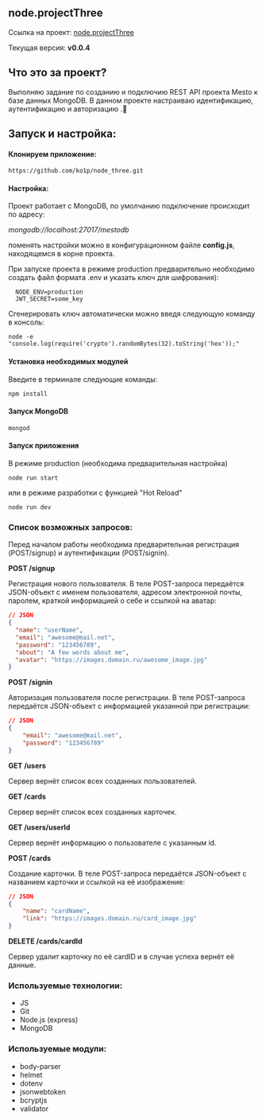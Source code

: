 ## node.projectThree

Ссылка на проект: [node.projectThree](https://github.com/ko1p/node_three "REST API проекта Mesto")

Текущая версия: **v0.0.4**

## Что это за проект?

Выполняю задание по созданию и подключию REST API проекта Mesto к базе данных MongoDB. В данном проекте настраиваю идентификацию, аутентификацию и авторизацию .:floppy_disk:

## Запуск и настройка:

#### Клонируем приложение:

    https://github.com/ko1p/node_three.git

#### Настройка:

Проект работает с MongoDB, по умолчанию подключение происходит по адресу:

_mongodb://localhost:27017/mestodb_

поменять настройки можно в конфигурационном файле **config.js**, находящемся в корне проекта.

При запуске проекта в режиме production предварительно необходимо создать файл формата .env и указать ключ для шифрования): 
```
  NODE_ENV=production
  JWT_SECRET=some_key
```
Сгенерировать ключ автоматически можно введя следующую команду в консоль:

    node -e "console.log(require('crypto').randomBytes(32).toString('hex'));"

#### Установка необходимых модулей
Введите в терминале следующие команды:

    npm install
#### Запуск MongoDB
    mongod
#### Запуск приложения
В режиме production (необходима предварительная настройка)

    node run start
    
или в режиме разработки с функцией "Hot Reload"

    node run dev 

### Список возможных запросов:

Перед началом работы необходима предварительная регистрация (POST/signup) и аутентификации (POST/signin).

**POST /signup**

Регистрация нового пользователя. В теле POST-запроса передаётся JSON-объект с именем пользователя, адресом электронной почты, паролем, краткой информацией о себе и ссылкой на аватар:
```json
// JSON
{
  "name": "userName",
  "email": "awesome@mail.net",
  "password": "123456789",
  "about": "A few words about me",
  "avatar": "https://images.domain.ru/awesome_image.jpg"
}
```
**POST /signin**

Авторизация пользователя после регистрации. В теле POST-запроса передаётся JSON-объект с информацией указанной при регистрации:
```json
// JSON
{
	"email": "awesome@mail.net",
	"password": "123456789"
}
```

**GET /users**

Сервер вернёт список всех созданных пользователей.

**GET /cards** 

Сервер вернёт список всех созданных карточек.

**GET /users/userId**

Сервер вернёт информацию о пользователе с указанным id.

**POST /cards** 

Создание карточки. В теле POST-запроса передаётся JSON-объект с названием карточки и ссылкой на её изображение:
```json
// JSON
{
	"name": "cardName",
	"link": "https://images.domain.ru/card_image.jpg"
}
```

**DELETE /cards/cardId**

Сервер удалит карточку по её cardID и в случае успеха вернёт её данные.


###  Используемые технологии:

- JS
- Git
- Node.js (express)
- MongoDB

###  Используемые модули:

- body-parser
- helmet
- dotenv
- jsonwebtoken
- bcryptjs
- validator
